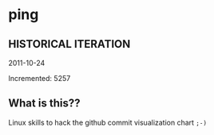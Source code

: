 # ping

## HISTORICAL ITERATION
2011-10-24

Incremented: 5257

## What is this?? 
Linux skills to hack the github commit visualization chart `;-)`
